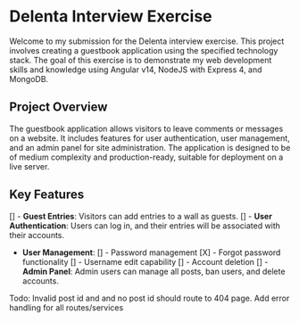 # Delenta Interview Exercise

Welcome to my submission for the Delenta interview exercise. This project involves creating a guestbook application using the specified technology stack. The goal of this exercise is to demonstrate my web development skills and knowledge using Angular v14, NodeJS with Express 4, and MongoDB.

## Project Overview

The guestbook application allows visitors to leave comments or messages on a website. It includes features for user authentication, user management, and an admin panel for site administration. The application is designed to be of medium complexity and production-ready, suitable for deployment on a live server.

## Key Features

[] - **Guest Entries**: Visitors can add entries to a wall as guests.
[] - **User Authentication**: Users can log in, and their entries will be associated with their accounts.

- **User Management**:
  [] - Password management
  [X] - Forgot password functionality
  [] - Username edit capability
  [] - Account deletion
  [] - **Admin Panel**: Admin users can manage all posts, ban users, and delete accounts.

Todo:
Invalid post id and and no post id should route to 404 page.
Add error handling for all routes/services
